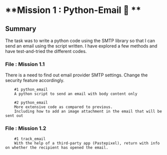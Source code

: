 # **Mission 1 :  Python-Email 📧 **

## Summary 
The task was to write a python code using the SMTP library so that I can send an email using the script written.
I have explored a few methods and have test-and-tried the different codes.

### File : Mission 1.1
There is a need to find out email provider SMTP settings. Change the security feature accordingly.

        #1 python_email
        A python script to send an email with body content only
        
        #2 python_email
        More extensive code as compared to previous. 
        Including how to add an image attachment in the email that will be sent out
        
### File : Mission 1.2
        
        #1 track_email
        With the help of a third-party app (Pastepixel), return with info on whether the recipient has opened the email.
